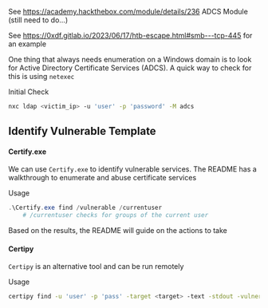 See https://academy.hackthebox.com/module/details/236 ADCS Module (still need to do...)

See https://0xdf.gitlab.io/2023/06/17/htb-escape.html#smb---tcp-445 for an example

One thing that always needs enumeration on a Windows domain is to look for Active Directory Certificate Services (ADCS). A quick way to check for this is using `netexec`

Initial Check
```bash
nxc ldap <victim_ip> -u 'user' -p 'password' -M adcs
```

## Identify Vulnerable Template

#### Certify.exe
We can use `Certify.exe` to identify vulnerable services. The README has a walkthrough to enumerate and abuse certificate services

Usage
```powershell
.\Certify.exe find /vulnerable /currentuser
	# /currentuser checks for groups of the current user
```
Based on the results, the README will guide on the actions to take

#### Certipy
`Certipy` is an alternative tool and can be run remotely

Usage
```bash
certipy find -u 'user' -p 'pass' -target <target> -text -stdout -vulnerable
```
